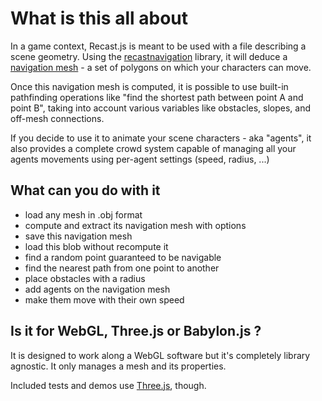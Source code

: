 # What is this all about

In a game context, Recast.js is meant to be used with a file describing a scene geometry. Using the [recastnavigation](https://github.com/recastnavigation/recastnavigation) library, it will deduce a [navigation mesh](https://en.wikipedia.org/wiki/Navigation_mesh) - a set of polygons on which your characters can move.

Once this navigation mesh is computed, it is possible to use built-in pathfinding operations like "find the shortest path between point A and point B", taking into account various variables like obstacles, slopes, and off-mesh connections.

If you decide to use it to animate your scene characters - aka "agents", it also provides a complete crowd system capable of managing all your agents movements using per-agent settings \(speed, radius, ...\)

## What can you do with it

* load any mesh in .obj format
* compute and extract its navigation mesh with options
* save this navigation mesh
* load this blob without recompute it
* find a random point guaranteed to be navigable
* find the nearest path from one point to another
* place obstacles with a radius
* add agents on the navigation mesh
* make them move with their own speed

## Is it for WebGL, Three.js or Babylon.js ?

It is designed to work along a WebGL software but it's completely library agnostic. It only manages a mesh and its properties.

Included tests and demos use [Three.js](https://github.com/mrdoob/three.js), though.



